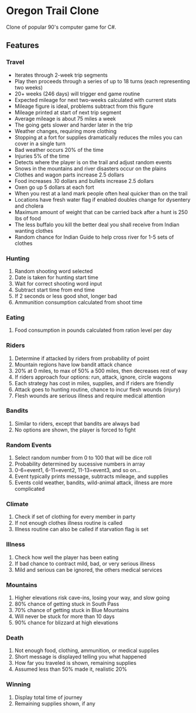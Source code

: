 # Oregon Trail Clone #

Clone of popular 90's computer game for C#.

## Features ##

### Travel ###
 * Iterates through 2-week trip segments
 * Play then proceeds through a series of up to 18 turns 
   (each representing two weeks)
 * 20+ weeks (246 days) will trigger end game routine
 * Expected mileage for next two-weeks calculated with current stats
 * Mileage figure is ideal, problems subtract from this figure
 * Mileage printed at start of next trip segment
 * Average mileage is about 75 miles a week
 * The going gets slower and harder later in the trip
 * Weather changes, requiring more clothing
 * Stopping at a fort for supplies dramatically reduces 
   the miles you can cover in a single turn
 * Bad weather occurs 20% of the time
 * Injuries 5% of the time
 * Detects where the player is on the trail and adjust random events
 * Snows in the mountains and river disasters occur on the plains
 * Clothes and wagon parts increase 2.5 dollars
 * Food increases .10 dollars and bullets increase 2.5 dollars
 * Oxen go up 5 dollars at each fort
 * When you rest at a land mark people often heal quicker than on the trail
 * Locations have fresh water flag if enabled doubles change for dysentery
   and cholera
 * Maximum amount of weight that can be carried back after a hunt
   is 250 lbs of food
 * The less buffalo you kill the better deal you shall receive
   from Indian wanting clothes
 * Random chance for Indian Guide to help cross river for 1-5 sets of clothes
 
### Hunting ###
1. Random shooting word selected
2. Date is taken for hunting start time
3. Wait for correct shooting word input
4. Subtract start time from end time
5. If 2 seconds or less good shot, longer bad
6. Ammunition consumption calculated from shoot time

### Eating ###
 1. Food consumption in pounds calculated from ration level per day

### Riders ###
 1. Determine if attacked by riders from probability of point
 2. Mountain regions have low bandit attack chance
 3. 20% at 0 miles, to max of 50% a 500 miles, then decreases rest of way
 4. If riders approach four options: run, attack, ignore, circle wagons
 5. Each strategy has cost in miles, supplies, and if riders are friendly
 6. Attack goes to hunting routine, chance to incur flesh wounds (injury)
 7. Flesh wounds are serious illness and require medical attention

### Bandits ###
 1. Similar to riders, except that bandits are always bad
 2. No options are shown, the player is forced to fight

### Random Events ###
 1. Select random number from 0 to 100 that will be dice roll
 2. Probability determined by sucessive numbers in array
 3. 0-6=event1, 6-11=event2, 11-13=event3, and so on...
 4. Event typically prints message, subtracts mileage, and supplies
 5. Events cold weather, bandits, wild-animal attack, illness
 are more complicated

### Climate ###
 1. Check if set of clothing for every member in party
 2. If not enough clothes illness routine is called
 3. Illness routine can also be called if starvation flag is set

### Illness ###
 1. Check how well the player has been eating
 2. If bad chance to contract mild, bad, or very serious illness
 3. Mild and serious can be ignored, the others medical services

### Mountains ###
 1. Higher elevations risk cave-ins, losing your way, and slow going
 2. 80% chance of getting stuck in South Pass
 3. 70% chance of getting stuck in Blue Mountains
 4. Will never be stuck for more than 10 days
 5. 90% chance for blizzard at high elevations

### Death ###
 1. Not enough food, clothing, ammunition, or medical supplies
 2. Short message is displayed telling you what happened
 3. How far you traveled is shown, remaining supplies
 4. Assumed less than 50% made it, realistic 20%

### Winning ###
 1. Display total time of journey
 2. Remaining supplies shown, if any